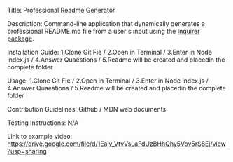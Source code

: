 Title: Professional Readme Generator

Description: Command-line application that dynamically generates a professional README.md file from a user's input using the [Inquirer package](https://www.npmjs.com/package/inquirer/v/8.2.4). 

Installation Guide: 1.Clone Git Fie / 2.Open in Terminal / 3.Enter in Node index.js / 4.Answer Quaestions / 5.Readme will be created and placedin the complete folder

Usage: 1.Clone Git Fie / 2.Open in Terminal / 3.Enter in Node index.js / 4.Answer Quaestions / 5.Readme will be created and placedin the complete folder

Contribution Guidelines: Github / MDN web documents

Testing Instructions: N/A

Link to example video: https://drive.google.com/file/d/1Eajv_VtvVsLaFdUzBHhQhy5Vov5rS8Ej/view?usp=sharing

